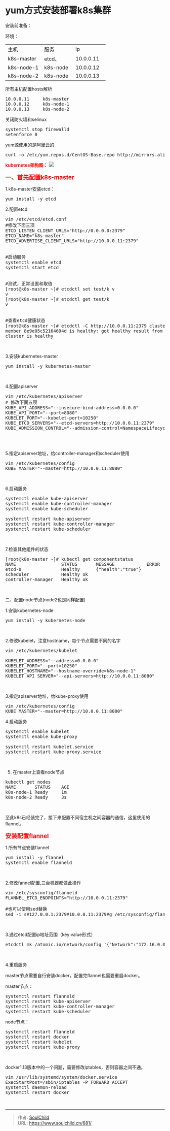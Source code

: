 # yum方式安装部署k8s集群

<!--more-->
安装前准备：

环境：
<table width="400">
<tbody>
<tr>
<td width="99">主机</td>
<td width="83">服务</td>
<td width="87">ip</td>
</tr>
<tr>
<td>k8s-master</td>
<td>etcd、</td>
<td>10.0.0.11</td>
</tr>
<tr>
<td>k8s-node-1</td>
<td>k8s-node</td>
<td>10.0.0.12</td>
</tr>
<tr>
<td>k8s-node-2</td>
<td>k8s-node</td>
<td>10.0.0.13</td>
</tr>
</tbody>
</table>
所有主机配置hosts解析
<pre>10.0.0.11     k8s-master
10.0.0.12     k8s-node-1
10.0.0.13     k8s-node-2</pre>
关闭防火墙和selinux
<pre>systemctl stop firewalld
setenforce 0</pre>
yum源使用的是阿里云的
<pre>curl -o /etc/yum.repos.d/CentOS-Base.repo http://mirrors.aliyun.com/repo/Centos-7.repo</pre>
<span style="color: #ff0000;"><strong>kubernetes架构图：</strong></span>
<img src="images/68f5af7bba8335c53a0f91a98ef38b3a.png" />

<span style="color: #ff0000; font-size: 14pt;"><strong>一、首先配置k8s-master</strong></span>

1.k8s-master安装etcd：
<pre>yum install -y etcd</pre>
2.配置etcd
<pre>vim /etc/etcd/etcd.conf
#修改下面三项
ETCD_LISTEN_CLIENT_URLS="http://0.0.0.0:2379"
ETCD_NAME="k8s-master"
ETCD_ADVERTISE_CLIENT_URLS="http://10.0.0.11:2379"


#启动服务
systemctl enable etcd
systemctl start etcd


#测试，正常设置和取值
[root@k8s-master ~]# etcdctl set test/k v
v
[root@k8s-master ~]# etcdctl get test/k
v


#查看etcd健康状态
[root@k8s-master ~]# etcdctl -C http://10.0.0.11:2379 cluster-health
member 8e9e05c52164694d is healthy: got healthy result from http://10.0.0.11:2379
cluster is healthy</pre>
&nbsp;

3.安装kubernetes-master
<pre>yum install -y kubernetes-master</pre>
&nbsp;

4.配置apiserver
<pre>vim /etc/kubernetes/apiserver
# 修改下面五项
KUBE_API_ADDRESS="--insecure-bind-address=0.0.0.0"
KUBE_API_PORT="--port=8080"
KUBELET_PORT="--kubelet-port=10250"
KUBE_ETCD_SERVERS="--etcd-servers=http://10.0.0.11:2379"
KUBE_ADMISSION_CONTROL="--admission-control=NamespaceLifecycle,NamespaceExists,LimitRanger,SecurityContextDeny,ResourceQuota"

</pre>
&nbsp;

5.指定apiserver地址，给controller-manager和scheduler使用
<pre>vim /etc/kubernetes/config
KUBE_MASTER="--master=http://10.0.0.11:8080"</pre>
&nbsp;

6.启动服务
<pre>systemctl enable kube-apiserver
systemctl enable kube-controller-manager
systemctl enable kube-scheduler

systemctl restart kube-apiserver
systemctl restart kube-controller-manager
systemctl restart kube-scheduler</pre>
&nbsp;

7.检查其他组件的状态
<pre>[root@k8s-master ~]# kubectl get componentstatus 
NAME                 STATUS       MESSAGE            ERROR
etcd-0               Healthy      {"health":"true"} 
scheduler            Healthy ok 
controller-manager   Healthy ok</pre>
&nbsp;

二、配置node节点(node2也是同样配置)

1.安装kubernetes-node
<pre>yum install -y kubernetes-node</pre>
&nbsp;

2.修改kubelet，注意hostname，每个节点需要不同的名字
<pre>vim /etc/kubernetes/kubelet

KUBELET_ADDRESS="--address=0.0.0.0"
KUBELET_PORT="--port=10250"
KUBELET_HOSTNAME="--hostname-override=k8s-node-1"
KUBELET_API_SERVER="--api-servers=http://10.0.0.11:8080"</pre>
&nbsp;

3.指定apiserver地址，给kube-proxy使用
<pre>vim /etc/kubernetes/config
KUBE_MASTER="--master=http://10.0.0.11:8080"</pre>
4.启动服务
<pre>systemctl enable kubelet
systemctl enable kube-proxy

systemctl restart kubelet.service 
systemctl restart kube-proxy.service</pre>
&nbsp;

5. 在master上查看node节点
<pre>kubectl get nodes
NAME       STATUS    AGE
k8s-node-1 Ready     1m
k8s-node-2 Ready     3s</pre>
&nbsp;

至此k8s已经装完了，接下来配置不同宿主机之间容器的通信，这里使用的flannel。

<span style="color: #ff0000; font-size: 14pt;"><strong>安装配置flannel</strong></span>

1.所有节点安装flannel
<pre>yum install -y flannel
systemctl enable flanneld</pre>
&nbsp;

2.修改fannel配置,三台机器都做此操作
<pre>vim /etc/sysconfig/flanneld
FLANNEL_ETCD_ENDPOINTS="http://10.0.0.11:2379"

#也可以使用sed替换
sed -i s#127.0.0.1:2379#10.0.0.11:2379#g /etc/sysconfig/flanneld
</pre>
&nbsp;

3.通过etcd配置ip地址范围（key:value形式）
<pre>etcdctl mk /atomic.io/network/config '{"Network":"172.16.0.0/16"}'</pre>
&nbsp;

4.重启服务

master节点需要自行安装docker，配置完flannel也需要重启docker。

master节点：
<pre>systemctl restart flanneld
systemctl restart kube-apiserver
systemctl restart kube-controller-manager 
systemctl restart kube-scheduler</pre>
node节点：
<pre>systemctl restart flanneld
systemctl restart docker
systemctl restart kubelet
systemctl restart kube-proxy</pre>
&nbsp;

docker1.13版本中的一个问题，需要修改iptables，否则容器之间不通。
<pre>vim /usr/lib/systemd/system/docker.service
ExecStartPost=/sbin/iptables -P FORWARD ACCEPT
systemctl daemon-reload
systemctl restart docker</pre>
&nbsp;


---

> 作者: [SoulChild](https://www.soulchild.cn)  
> URL: https://www.soulchild.cn/681/  


